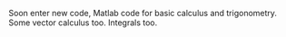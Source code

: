 Soon enter new code, Matlab code for basic calculus and trigonometry. Some vector calculus too. Integrals too.



